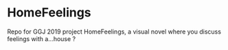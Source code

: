 # HomeFeelings
Repo for GGJ 2019 project HomeFeelings, a visual novel where you discuss feelings with a...house ?
